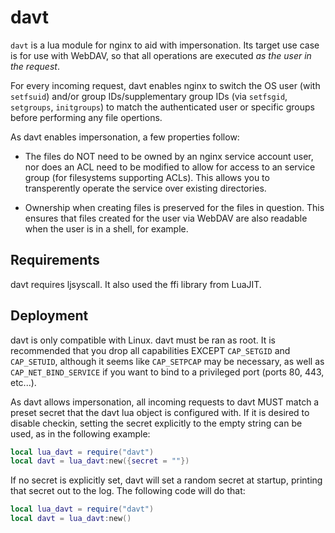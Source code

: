 # davt

`davt` is a lua module for nginx to aid with impersonation. Its target use case is for use with 
WebDAV, so that all operations are executed _as the user in the request_. 

For every incoming request, davt enables nginx to switch the OS user (with `setfsuid`) and/or 
group IDs/supplementary group IDs (via `setfsgid`, `setgroups`, `initgroups`) to match the 
authenticated user or specific groups before performing any file opertions.

As davt enables impersonation, a few properties follow:

* The files do NOT need to be owned by an nginx service account user, nor does an ACL need to be 
modified to allow for access to an service group (for filesystems supporting ACLs). This allows 
you to transperently operate the service over existing directories.

* Ownership when creating files is preserved for the files in question. This ensures that files 
created for the user via WebDAV are also readable when the user is in a shell, for example.

## Requirements
davt requires ljsyscall. It also used the ffi library from LuaJIT.

## Deployment

davt is only compatible with Linux. davt must be ran as root. It is recommended 
that you drop all capabilities EXCEPT `CAP_SETGID` and `CAP_SETUID`, although it seems like 
`CAP_SETPCAP` may be necessary, as well as `CAP_NET_BIND_SERVICE` if you want to bind to a 
privileged port (ports 80, 443, etc...).

As davt allows impersonation, all incoming requests to davt MUST match a preset secret that the 
davt lua object is configured with. If it is desired to disable checkin, setting the secret 
explicitly to the empty string can be used, as in the following example:


```lua
local lua_davt = require("davt")
local davt = lua_davt:new({secret = ""})
```

If no secret is explicitly set, davt will set a random secret at startup, printing that secret 
out to the log. The following code will do that:

```lua
local lua_davt = require("davt")
local davt = lua_davt:new()
```
